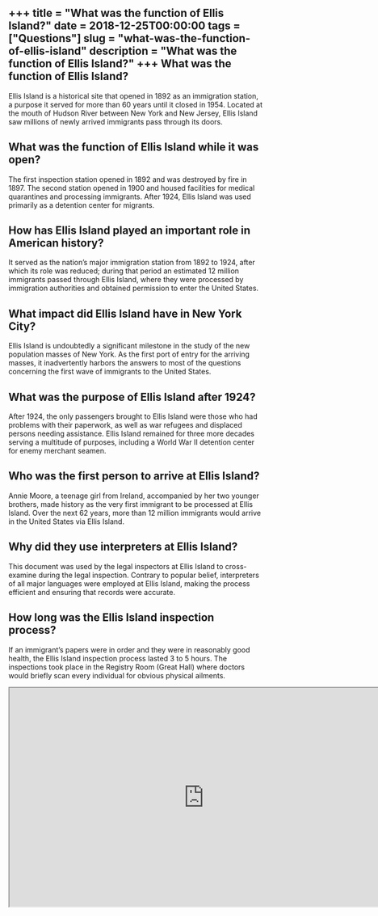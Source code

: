 +++
title = "What was the function of Ellis Island?"
date = 2018-12-25T00:00:00
tags = ["Questions"]
slug = "what-was-the-function-of-ellis-island"
description = "What was the function of Ellis Island?"
+++
What was the function of Ellis Island?
--------------------------------------

Ellis Island is a historical site that opened in 1892 as an immigration station, a purpose it served for more than 60 years until it closed in 1954. Located at the mouth of Hudson River between New York and New Jersey, Ellis Island saw millions of newly arrived immigrants pass through its doors.

What was the function of Ellis Island while it was open?
--------------------------------------------------------

The first inspection station opened in 1892 and was destroyed by fire in 1897. The second station opened in 1900 and housed facilities for medical quarantines and processing immigrants. After 1924, Ellis Island was used primarily as a detention center for migrants.

How has Ellis Island played an important role in American history?
------------------------------------------------------------------

It served as the nation’s major immigration station from 1892 to 1924, after which its role was reduced; during that period an estimated 12 million immigrants passed through Ellis Island, where they were processed by immigration authorities and obtained permission to enter the United States.

What impact did Ellis Island have in New York City?
---------------------------------------------------

Ellis Island is undoubtedly a significant milestone in the study of the new population masses of New York. As the first port of entry for the arriving masses, it inadvertently harbors the answers to most of the questions concerning the first wave of immigrants to the United States.

What was the purpose of Ellis Island after 1924?
------------------------------------------------

After 1924, the only passengers brought to Ellis Island were those who had problems with their paperwork, as well as war refugees and displaced persons needing assistance. Ellis Island remained for three more decades serving a multitude of purposes, including a World War II detention center for enemy merchant seamen.

Who was the first person to arrive at Ellis Island?
---------------------------------------------------

Annie Moore, a teenage girl from Ireland, accompanied by her two younger brothers, made history as the very first immigrant to be processed at Ellis Island. Over the next 62 years, more than 12 million immigrants would arrive in the United States via Ellis Island.

Why did they use interpreters at Ellis Island?
----------------------------------------------

This document was used by the legal inspectors at Ellis Island to cross-examine during the legal inspection. Contrary to popular belief, interpreters of all major languages were employed at Ellis Island, making the process efficient and ensuring that records were accurate.

How long was the Ellis Island inspection process?
-------------------------------------------------

If an immigrant’s papers were in order and they were in reasonably good health, the Ellis Island inspection process lasted 3 to 5 hours. The inspections took place in the Registry Room (Great Hall) where doctors would briefly scan every individual for obvious physical ailments.

<iframe allow="accelerometer; autoplay; clipboard-write; encrypted-media; gyroscope; picture-in-picture" allowfullscreen="" class="__youtube_prefs__  epyt-is-override  no-lazyload" data-no-lazy="1" data-origheight="433" data-origwidth="770" data-skipgform_ajax_framebjll="" height="433" id="_ytid_54088" loading="lazy" src="https://www.youtube.com/embed/yvkfuNcvy7k?enablejsapi=1&autoplay=0&cc_load_policy=0&cc_lang_pref=&iv_load_policy=1&loop=0&modestbranding=0&rel=1&fs=1&playsinline=0&autohide=2&theme=dark&color=red&controls=1&" title="YouTube player" width="770"></iframe>